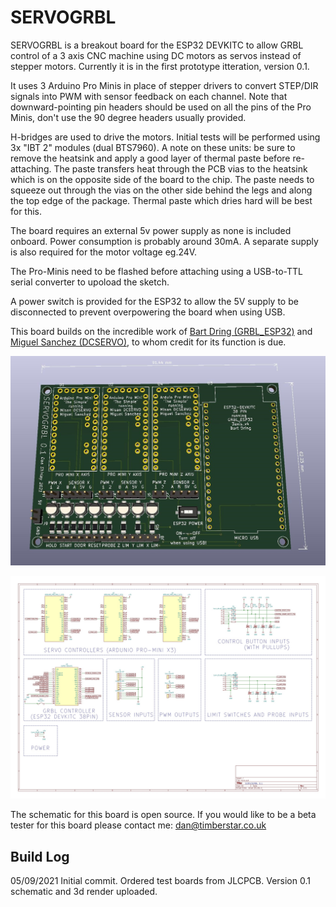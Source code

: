 # SERVOGRBL

SERVOGRBL is a breakout board for the ESP32 DEVKITC to allow GRBL control of a 3 axis CNC machine using DC motors as servos instead of stepper motors. Currently it is in the first prototype itteration, version 0.1.

It uses 3 Arduino Pro Minis in place of stepper drivers to convert STEP/DIR signals into PWM with sensor feedback on each channel. Note that downward-pointing pin headers should be used on all the pins of the Pro Minis, don't use the 90 degree headers usually provided.

H-bridges are used to drive the motors. Initial tests will be performed using 3x "IBT 2" modules (dual BTS7960). A note on these units: be sure to remove the heatsink and apply a good layer of thermal paste before re-attaching. The paste transfers heat through the PCB vias to the heatsink which is on the opposite side of the board to the chip. The paste needs to squeeze out through the vias on the other side behind the legs and along the top edge of the package. Thermal paste which dries hard will be best for this.

The board requires an external 5v power supply as none is included onboard. Power consumption is probably around 30mA. A separate supply is also required for the motor voltage eg.24V.

The Pro-Minis need to be flashed before attaching using a USB-to-TTL serial converter to upoload the sketch.

A power switch is provided for the ESP32 to allow the 5V supply to be disconnected to prevent overpowering the board when using USB.

This board builds on the incredible work of [Bart Dring (GRBL_ESP32)](https://github.com/bdring) and [Miguel Sanchez (DCSERVO)](https://github.com/misan), to whom credit for its function is due.

![image](https://github.com/TSltd/TSltd.github.io/blob/main/servogrblboard.jpg)


![image](https://github.com/TSltd/TSltd.github.io/blob/main/servogrblschematic.jpg)


The schematic for this board is open source. If you would like to be a beta tester for this board please contact me: dan@timberstar.co.uk

## Build Log

05/09/2021 Initial commit. Ordered test boards from JLCPCB. Version 0.1 schematic and 3d render uploaded.


